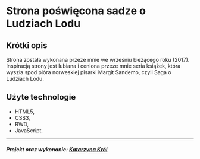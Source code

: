 Strona poświęcona sadze o Ludziach Lodu
=================

Krótki opis 
-------------------
Strona została wykonana przeze mnie we wrześniu bieżącego roku (2017). Inspiracją strony jest lubiana i ceniona przeze mnie seria książek, która wyszła spod pióra norweskiej pisarki Margit Sandemo, czyli Saga o Ludziach Lodu. 

Użyte technologie 
--------------------
- HTML5,
- CSS3,
- RWD,
- JavaScript.

--------------------
##### Projekt oraz wykonanie: [Katarzyna Król](https://www.linkedin.com/in/katarzyna-kr%C3%B3l-0097a1142/)